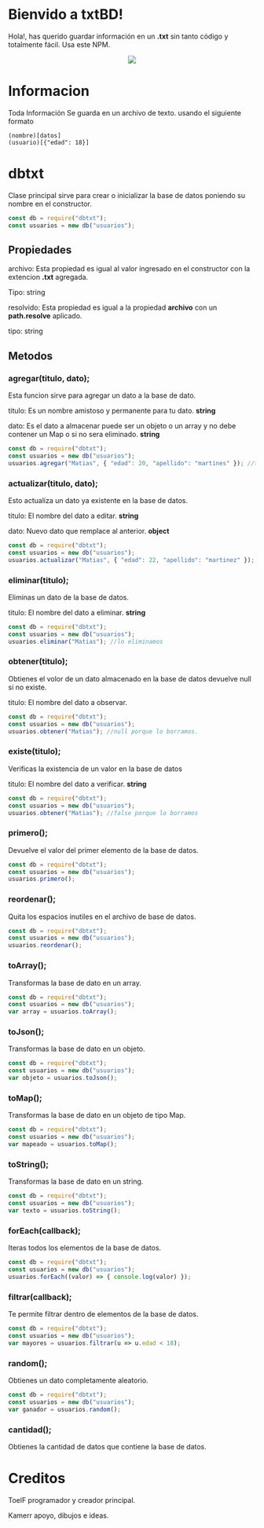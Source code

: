 # Bienvido a txtBD!

Hola!, has querido guardar información en un **.txt** sin tanto código y totalmente fácil. Usa este NPM.


<div align="center">
<img src="https://i.imgur.com/3pZJ5kLh.jpg">
</div>

# Informacion

Toda Información Se guarda en un archivo de texto.
usando el siguiente formato
```
(nombre)[datos]
(usuario)[{"edad": 18}]
```


# dbtxt

Clase principal sirve para crear o inicializar la base de datos poniendo su nombre en el constructor.
```js
const db = require("dbtxt");
const usuarios = new db("usuarios");
```

## Propiedades

archivo: Esta propiedad es igual al valor ingresado en el constructor con la extencion **.txt** agregada.

Tipo: string


resolvido: Esta propiedad es igual a la propiedad **archivo** con un **path.resolve** aplicado.

tipo: string

## Metodos

### agregar(titulo, dato);

Esta funcion sirve para agregar un dato a la base de dato.

titulo: Es un nombre amistoso y permanente para tu dato. **string**

dato: Es el dato a almacenar puede ser un objeto o un array y no debe contener un Map o si no sera eliminado. **string**

```js
const db = require("dbtxt");
const usuarios = new db("usuarios");
usuarios.agregar("Matias", { "edad": 20, "apellido": "martines" }); //true porque se creo
```


### actualizar(titulo, dato);

Esto actualiza un dato ya existente en la base de datos.

titulo: El nombre del dato a editar. **string** 

dato: Nuevo dato que remplace al anterior. **object**

```js
const db = require("dbtxt");
const usuarios = new db("usuarios");
usuarios.actualizar("Matias", { "edad": 22, "apellido": "martinez" }); //true porque se actualizo
```

### eliminar(titulo);

Eliminas un dato de la base de datos.

titulo: El nombre del dato a eliminar. **string**

```js
const db = require("dbtxt");
const usuarios = new db("usuarios");
usuarios.eliminar("Matias"); //lo eliminamos
```

### obtener(titulo);

Obtienes el volor de un dato almacenado en la base de datos devuelve null si no existe.

titulo: El nombre del dato a observar.

```js
const db = require("dbtxt");
const usuarios = new db("usuarios");
usuarios.obtener("Matias"); //null porque lo borramos.
```

### existe(titulo);

Verificas la existencia de un valor en la base de datos

titulo: El nombre del dato a verificar. **string**

```js
const db = require("dbtxt");
const usuarios = new db("usuarios");
usuarios.obtener("Matias"); //false porque lo borramos
```

### primero();

Devuelve el valor del primer elemento de la base de datos.

```js
const db = require("dbtxt");
const usuarios = new db("usuarios");
usuarios.primero();
```

### reordenar();

Quita los espacios inutiles en el archivo de base de datos.

```js
const db = require("dbtxt");
const usuarios = new db("usuarios");
usuarios.reordenar();
```

### toArray();

Transformas la base de dato en un array.

```js
const db = require("dbtxt");
const usuarios = new db("usuarios");
var array = usuarios.toArray();
```

### toJson();

Transformas la base de dato en un objeto.

```js
const db = require("dbtxt");
const usuarios = new db("usuarios");
var objeto = usuarios.toJson();
```

### toMap();

Transformas la base de dato en un objeto de tipo Map.

```js
const db = require("dbtxt");
const usuarios = new db("usuarios");
var mapeado = usuarios.toMap();
```

### toString();

Transformas la base de dato en un string.

```js
const db = require("dbtxt");
const usuarios = new db("usuarios");
var texto = usuarios.toString();
```

### forEach(callback);

Iteras todos los elementos de la base de datos.

```js
const db = require("dbtxt");
const usuarios = new db("usuarios");
usuarios.forEach((valor) => { console.log(valor) });
```

### filtrar(callback);

Te permite filtrar dentro de elementos de la base de datos.

```js
const db = require("dbtxt");
const usuarios = new db("usuarios");
var mayores = usuarios.filtrar(u => u.edad < 18);
```

### random();

Obtienes un dato completamente aleatorio.

```js
const db = require("dbtxt");
const usuarios = new db("usuarios");
var ganador = usuarios.random();
```

### cantidad();

Obtienes la cantidad de datos que contiene la base de datos.

# Creditos

ToelF programador y creador principal.

Kamerr apoyo, dibujos e ideas.